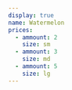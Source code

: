 ```yaml
---
display: true
name: Watermelon
prices:
  - ammount: 2
    size: sm
  - ammount: 3
    size: md
  - ammount: 5
    size: lg
---
```


